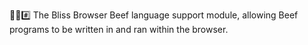 🌳️🌐️#️⃣️ The Bliss Browser Beef language support module, allowing Beef programs to be written in and ran within the browser.
